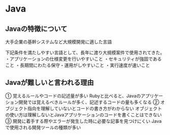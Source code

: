 # Java

## Javaの特徴について

大手企業の基幹システムなど大規模開発に適した言語

下記条件を満たしやすい言語として、長年に渡り大規模案件で使用されてきた。
・アプリケーションの仕様変更を行いやすいこと
・セキュリティが強固であること
・長期間にわたる保守・運用がしやすいこと
・実行速度が速いこと

## Javaが難しいと言われる理由

① 覚えるルールやコードの記述量が多い
Rubyと比べると、Javaのアプリケーション開発では覚えるべきルールが多く、記述するコードの量も多くなる
② オブジェクト指向を理解していないとコードの書き方がわからない
オブジェクトの使い方は理解しないとJavaアプリケーションのコードを書くことはできない
③ 開発に着手する際やエラーが発生した時に必要な記事を見つけにくい
Javaで使用される開発ツールの種類が多い
